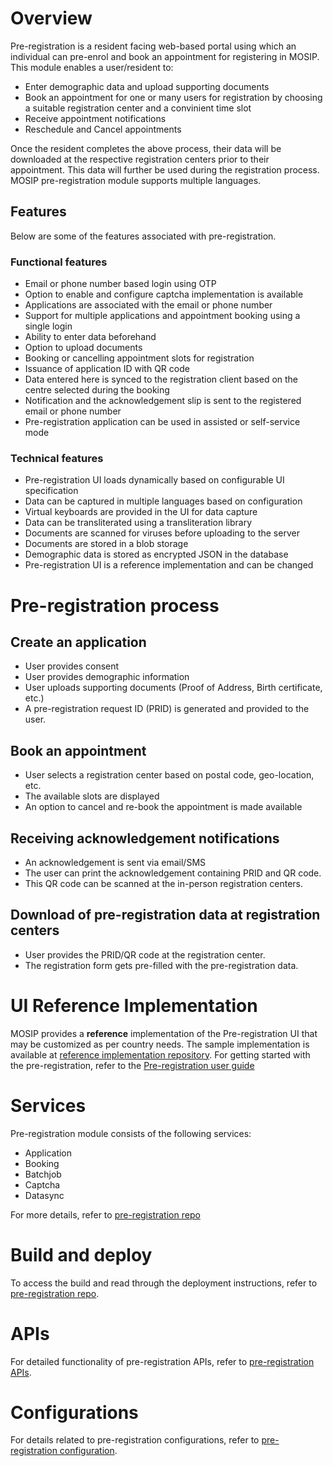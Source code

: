 # Overview

Pre-registration is a resident facing web-based portal using which an individual can pre-enrol and book an appointment for registering in MOSIP. 
This module enables a user/resident to:
* Enter demographic data and upload supporting documents
* Book an appointment for one or many users for registration by choosing a suitable registration center and a convinient time slot
* Receive appointment notifications
* Reschedule and Cancel appointments

Once the resident completes the above process, their data will be downloaded at the respective registration centers prior to their appointment. This data will further be used during the registration process. MOSIP pre-registration module supports multiple languages. 

## Features
Below are some of the features associated with pre-registration.

### Functional features
* Email or phone number based login using OTP
* Option to enable and configure captcha implementation is available 
* Applications are associated with the email or phone number
* Support for multiple applications and appointment booking using a single login
* Ability to enter data beforehand
* Option to upload documents
* Booking or cancelling appointment slots for registration
* Issuance of application ID with QR code
* Data entered here is synced to the registration client based on the centre selected during the booking
* Notification and the acknowledgement slip is sent to the registered email or phone number
* Pre-registration application can be used in assisted or self-service mode

### Technical features
* Pre-registration UI loads dynamically based on configurable UI specification
* Data can be captured in multiple languages based on configuration
* Virtual keyboards are provided in the UI for data capture
* Data can be transliterated using a transliteration library
* Documents are scanned for viruses before uploading to the server
* Documents are stored in a blob storage
* Demographic data is stored as encrypted JSON in the database
* Pre-registration UI is a reference implementation and can be changed

# Pre-registration process

## Create an application
* User provides consent
* User provides demographic information
* User uploads supporting documents (Proof of Address, Birth certificate, etc.)
* A pre-registration request ID (PRID) is generated and provided to the user.

## Book an appointment
* User selects a registration center based on postal code, geo-location, etc.
* The available slots are displayed
* An option to cancel and re-book the appointment is made available

## Receiving acknowledgement notifications
* An acknowledgement is sent via email/SMS 
* The user can print the acknowledgement containing PRID and QR code. 
* This QR code can be scanned at the in-person registration centers.

## Download of pre-registration data at registration centers
* User provides the PRID/QR code at the registration center.
* The registration form gets pre-filled with the pre-registration data.


# UI Reference Implementation
MOSIP provides a **reference** implementation of the Pre-registration UI that may be customized as per country needs. The sample implementation is available at [reference implementation repository](https://github.com/mosip/mosip-ref-impl).
For getting started with the pre-registration, refer to the [Pre-registration user guide](pre-registration-user-guide.md) 

# Services
Pre-registration module consists of the following services:
* Application 
* Booking
* Batchjob
* Captcha
* Datasync

For more details, refer to [pre-registration repo](https://github.com/pjoshi751/pre-registration/tree/develop)

# Build and deploy
To access the build and read through the deployment instructions, refer to [pre-registration repo](https://github.com/pjoshi751/pre-registration/tree/develop).

# APIs
For detailed functionality of pre-registration APIs, refer to [pre-registration APIs](../../../api-reference/Pre-Registration-APIs.md).

# Configurations
For details related to pre-registration configurations, refer to [pre-registration configuration](https://github.com/pjoshi751/pre-registration/blob/develop/docs/configuration.md).
